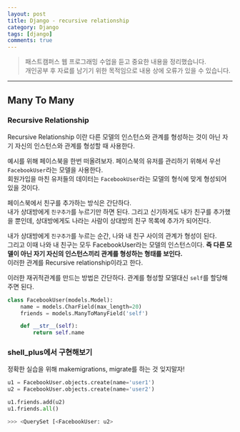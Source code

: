 ```yaml
---
layout: post
title: Django - recursive relationship
category: Django
tags: [django]
comments: true
---
```


> 패스트캠퍼스 웹 프로그래밍 수업을 듣고 중요한 내용을 정리했습니다.     
개인공부 후 자료를 남기기 위한 목적임으로 내용 상에 오류가 있을 수 있습니다.      

<hr>

## Many To Many

### Recursive Relationship

Recursive Relationship 이란 다른 모델의 인스턴스와 관계를 형성하는 것이 아닌 자기 자신의 인스턴스와 관계를 형성할 때 사용한다.<br>

예시를 위해 페이스북을 한번 떠올려보자.
페이스북의 유저를 관리하기 위해서 우선 `FacebookUser`라는 모델을 사용한다.<br>
회원가입을 마친 유저들의 데이터는 `FacebookUser`라는 모델의 형식에 맞게 형성되어 있을 것이다.

페이스북에서 친구를 추가하는 방식은 간단하다.<br>
내가 상대방에게 `친구추가`를 누르기만 하면 된다. 그리고 신기하게도 내가 친구를 추가했을 뿐인데, 상대방에게도 나라는 사람이 상대방의 친구 목록에 추가가 되어진다.

내가 상대방에게 `친구추가`를 누르는 순간, 나와 내 친구 사이의 관계가 형성이 된다. <br>
그리고 이때 나와 내 친구는 모두 FacebookUser라는 모델의 인스턴스이다. **즉 다른 모델이 아닌 자기 자신의 인스턴스끼리 관계를 형성하는 형태를 보인다.**<br>
이러한 관계를 Recursive relationship이라고 한다.

이러한 재귀적관계를 만드는 방법은 간단하다. 관계를 형성할 모델대신 `self`를 할당해주면 된다.

```python
class FacebookUser(models.Model):
    name = models.CharField(max_length=20)
    friends = models.ManyToManyField('self')

    def __str__(self):
        return self.name
```

### shell_plus에서 구현해보기

정확한 실습을 위해 makemigrations, migrate를 하는 것 잊지말자!

```python
u1 = FacebookUser.objects.create(name='user1')
u2 = FacebookUser.objects.create(name='user2')

u1.friends.add(u2)
u1.friends.all()

>>> <QuerySet [<FacebookUser: u2>
```

